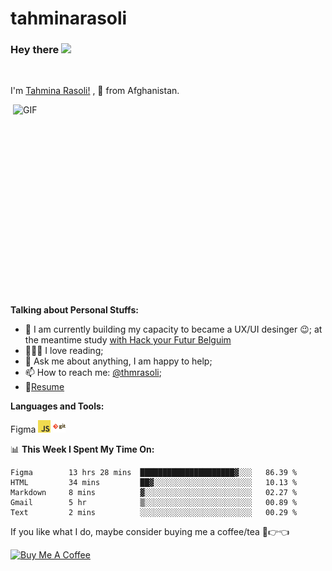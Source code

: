 # tahminarasoli
### Hey there <img src="https://media.giphy.com/media/hvRJCLFzcasrR4ia7z/giphy.gif" width="25px">

<!-- 
![](https://visitor-badge.glitch.me/badge?page_id=abhisheknaiidu.abhisheknaiidu) -->

<br />

 I'm [Tahmina Rasoli!](https://tahminarasoli.github.io/) , 🚀 from Afghanistan.

  <img align="right" alt="GIF" src="https://github.com/abhisheknaiidu/abhisheknaiidu/blob/master/code.gif?raw=true" width="500" height="320" />
  
**Talking about Personal Stuffs:**

- 🌱  I am currently building my capacity to became a UX/UI desinger :wink:;
at the meantime study [with Hack your Futur Belguim](https://github.com/HackYourFutureBelgium)
- 👨🏽‍💻 I love reading; 
- 💬 Ask me about anything, I am happy to help;
- 📫 How to reach me: [@thmrasoli](https://twitter.com/thmrasoli);
- 📝[Resume](https://github.com/tahminarasoli/tahminarasoli/blob/master/Tahmina%20Rasoli-19-7.pdf)

**Languages and Tools:**  

Figma
<code><img height="20" src="https://raw.githubusercontent.com/github/explore/80688e429a7d4ef2fca1e82350fe8e3517d3494d/topics/javascript/javascript.png"></code>
<code><img height="20" src="https://raw.githubusercontent.com/github/explore/80688e429a7d4ef2fca1e82350fe8e3517d3494d/topics/git/git.png"></code>

<!-- <code><img height="20" src="https://raw.githubusercontent.com/github/explore/80688e429a7d4ef2fca1e82350fe8e3517d3494d/topics/react/react.png"></code>
<code><img height="20" src="https://raw.githubusercontent.com/github/explore/5c058a388828bb5fde0bcafd4bc867b5bb3f26f3/topics/graphql/graphql.png"></code>
<code><img height="20" src="https://raw.githubusercontent.com/github/explore/80688e429a7d4ef2fca1e82350fe8e3517d3494d/topics/nodejs/nodejs.png"></code>
<code><img height="20" src="https://raw.githubusercontent.com/github/explore/80688e429a7d4ef2fca1e82350fe8e3517d3494d/topics/cpp/cpp.png"></code>
<code><img height="20" src="https://raw.githubusercontent.com/github/explore/80688e429a7d4ef2fca1e82350fe8e3517d3494d/topics/python/python.png"></code>
<code><img height="20" src="https://raw.githubusercontent.com/github/explore/80688e429a7d4ef2fca1e82350fe8e3517d3494d/topics/mysql/mysql.png"></code>
<code><img height="20" src="https://raw.githubusercontent.com/github/explore/80688e429a7d4ef2fca1e82350fe8e3517d3494d/topics/firebase/firebase.png"></code> -->


📊 **This Week I Spent My Time On:**
<!--START_SECTION:waka-->
```text
Figma        13 hrs 28 mins  █████████████████████▓░░░   86.39 % 
HTML         34 mins         ██▓░░░░░░░░░░░░░░░░░░░░░░   10.13 % 
Markdown     8 mins          ▓░░░░░░░░░░░░░░░░░░░░░░░░   02.27 % 
Gmail        5 hr            ▒░░░░░░░░░░░░░░░░░░░░░░░░   00.89 % 
Text         2 mins          ░░░░░░░░░░░░░░░░░░░░░░░░░   00.29 % 
```
<!--END_SECTION:waka-->

If you like what I do, maybe consider buying me a coffee/tea 🥺👉👈

<a href="#" target="_blank"><img src="https://cdn.buymeacoffee.com/buttons/v2/default-red.png" alt="Buy Me A Coffee" width="150" ></a>
<!--



📈 My GitHub Stats

<p align="center"> <img src="https://github-readme-stats.vercel.app/api?username=tahminarasoli&show_icons=true&theme=gotham" alt="tahminarasoili" />




